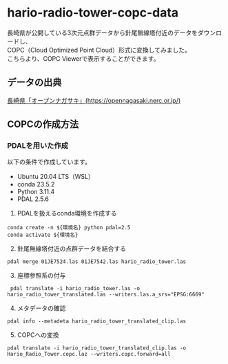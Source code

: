 # hario-radio-tower-copc-data

長崎県が公開している3次元点群データから針尾無線塔付近のデータをダウンロードし、  
COPC（Cloud Optimized Point Cloud）形式に変換してみました。  
こちらより、COPC Viewerで表示することができます。  

## データの出典
[長崎県「オープンナガサキ」(https://opennagasaki.nerc.or.jp/)](https://opennagasaki.nerc.or.jp/)

## COPCの作成方法

### PDALを用いた作成
以下の条件で作成しています。  
- Ubuntu 20.04 LTS（WSL）
- conda 23.5.2
- Python 3.11.4
- PDAL 2.5.6

1. PDALを扱えるconda環境を作成する  
```shell
conda create -n ${環境名} python pdal=2.5
conda activate ${環境名}
```

2. 針尾無線塔付近の点群データを結合する
```shell
pdal merge 01JE7524.las 01JE7542.las hario_radio_tower.las
```

3. 座標参照系の付与
```shell
 pdal translate -i hario_radio_tower.las -o hario_radio_tower_translated.las --writers.las.a_srs="EPSG:6669"
```

4. メタデータの確認
```shell
pdal info --metadeta hario_radio_tower_translated_clip.las
```

5. COPCへの変換
```shell
pdal translate -i hario_radio_tower_translated_clip.las -o Hario_Radio_Tower.copc.laz --writers.copc.forward=all
```